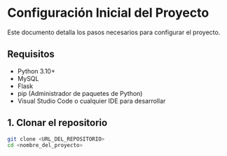 # Configuración Inicial del Proyecto

Este documento detalla los pasos necesarios para configurar el proyecto.

## Requisitos

- Python 3.10+
- MySQL
- Flask
- pip (Administrador de paquetes de Python)
- Visual Studio Code o cualquier IDE para desarrollar

## 1. Clonar el repositorio

```bash
git clone <URL_DEL_REPOSITORIO>
cd <nombre_del_proyecto>

